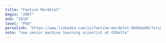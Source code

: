 ```yaml
---
title: "Fantine Mordelet"
begin: "2007"
end: "2010"
level: "PhD"
persolink: "https://www.linkedin.com/in/fantine-mordelet-96b9aa90/?originalSubdomain=ie"
note: "now senior machine learning scientist at CKDelta"
---
```

